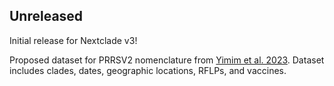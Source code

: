 ## Unreleased

Initial release for Nextclade v3!

Proposed dataset for PRRSV2 nomenclature from [Yimim et al. 2023](https://doi.org/10.1128/spectrum.02916-23). Dataset includes clades, dates, geographic locations, 
RFLPs, and vaccines.
